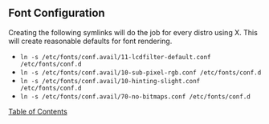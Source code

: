 ## Font Configuration

Creating the following symlinks will do the job for every distro using X. This will create reasonable defaults for font rendering.

- `ln -s /etc/fonts/conf.avail/11-lcdfilter-default.conf /etc/fonts/conf.d`
- `ln -s /etc/fonts/conf.avail/10-sub-pixel-rgb.conf /etc/fonts/conf.d`
- `ln -s /etc/fonts/conf.avail/10-hinting-slight.conf /etc/fonts/conf.d`
- `ln -s /etc/fonts/conf.avail/70-no-bitmaps.conf /etc/fonts/conf.d`

[Table of Contents](README.md)
